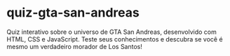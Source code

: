 # quiz-gta-san-andreas
Quiz interativo sobre o universo de GTA San Andreas, desenvolvido com HTML, CSS e JavaScript. Teste seus conhecimentos e descubra se você é mesmo um verdadeiro morador de Los Santos!
